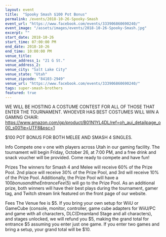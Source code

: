 ```yaml
---
layout: event
title:  "Spooky Smash $100 Pot Bonus"
permalink: /events/2018-10-26-Spooky-Smash
event_url: "https://www.facebook.com/events/333906860690240/"
event_image: "/assets/images/events/2018-10-26-Spooky-Smash.jpg"
excerpt: ""
start_date: 2018-10-26
start_time: 07:00:00 PM
end_date: 2018-10-26
end_time: 10:00:00 PM
venue_title: 
venue_address_1: "21 G St."
venue_address_2:
venue_city: "Salt Lake City"
venue_state: "Utah"
venue_zipcode: "84103-2949"
venue_url: "https://www.facebook.com/events/333906860690240/"
tags: super-smash-brothers
featured: true
---
```


WE WILL BE HOSTING A COSTUME CONTEST FOR ALL OF THOSE THAT ENTER THE TOURNAMENT. WHOEVER HAS BEST COSTUMES WILL WIN A GAMING CHAIR: https://www.amazon.com/gp/product/B01N1YL4DL/ref=oh_aui_detailpage_o00_s00?ie=UTF8&psc=1

$100 POT BONUS FOR BOTH MELEE AND SMASH 4 SINGLES.

Info
Compete one v one with players across Utah in our gaming facility. The tournament will begin Friday, October 26, at 7:00 PM, and a free drink and snack voucher will be provided. Come ready to compete and have fun!

Prizes
The winners for Smash 4 and Melee will receive 60% of the Prize Pool. 2nd place will receive 30% of the Prize Pool, and 3rd will receive 10% of the Prize Pool. Additionally, the Prize Pool will have a $100 bonus and the Entrance Fee ($5) will go to the Prize Pool. As an additional prize, both winners will have their best plays during the tournament, gamer tag, and Twitch stream link featured on the front page of our website.

Fees
The Venue fee is $5. If you bring your own setup for WiiU or GameCube (console, monitor, controller, game cube adapters for WiiU/PC and game with all characters, DLC(Dreamland Stage and all characters), and stages unlocked, we will refund you $5, making the grand total for entrance $5 assuming you enter just one game. If you enter two games and bring a setup, your grand total will be $10.